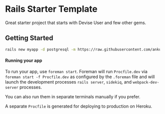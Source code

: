 # Rails Starter Template

Great starter project that starts with Devise User and few other gems.

## Getting Started


```bash
rails new myapp -d postgresql -m https://raw.githubusercontent.com/ankurp/rail-yard/master/template.rb
```

#### Running your app

To run your app, use `foreman start`. Foreman will run `Procfile.dev` via `foreman start -f Procfile.dev` as configured by the `.foreman` file and will launch the development processes `rails server`, `sidekiq`, and `webpack-dev-server` processes. 

You can also run them in separate terminals manually if you prefer.

A separate `Procfile` is generated for deploying to production on Heroku.
